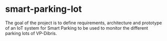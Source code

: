 # smart-parking-lot
The goal of the project is to define requirements, architecture and  prototype of an IoT system for Smart Parking to be used to monitor the different parking lots of VP-Dibris.
